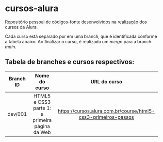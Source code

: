# cursos-alura
Repositório pessoal de códigos-fonte desenvolvidos na realização dos cursos da Alura.

Cada curso está separado por em uma branch, que é identificada conforme a tabela abaixo. Ao finalizar o curso, é realizado um _merge_ para a branch _main_.

## Tabela de branches e cursos respectivos:

| Branch ID | Nome do curso | URL do curso |
|:---:|:---:|:---:|
| dev/001 | HTML5 e CSS3 parte 1: a primeira página da Web | https://cursos.alura.com.br/course/html5-css3-primeiros-passos |
